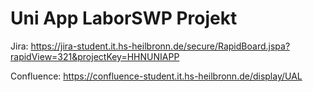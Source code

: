# Uni App LaborSWP Projekt

Jira:			https://jira-student.it.hs-heilbronn.de/secure/RapidBoard.jspa?rapidView=321&projectKey=HHNUNIAPP

Confluence:		https://confluence-student.it.hs-heilbronn.de/display/UAL
